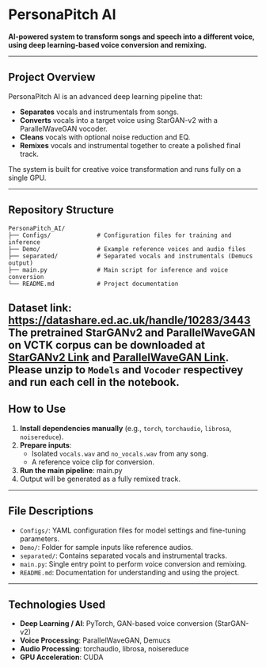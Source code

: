 # PersonaPitch AI

**AI-powered system to transform songs and speech into a different voice, using deep learning-based voice conversion and remixing.**

---

## Project Overview
PersonaPitch AI is an advanced deep learning pipeline that:
- **Separates** vocals and instrumentals from songs.
- **Converts** vocals into a target voice using StarGAN-v2 with a ParallelWaveGAN vocoder.
- **Cleans** vocals with optional noise reduction and EQ.
- **Remixes** vocals and instrumental together to create a polished final track.

The system is built for creative voice transformation and runs fully on a single GPU.

---

## Repository Structure
```
PersonaPitch_AI/
├── Configs/             # Configuration files for training and inference
├── Demo/                # Example reference voices and audio files
├── separated/           # Separated vocals and instrumentals (Demucs output)
├── main.py              # Main script for inference and voice conversion
└── README.md            # Project documentation
```
Dataset link: https://datashare.ed.ac.uk/handle/10283/3443
The pretrained StarGANv2 and ParallelWaveGAN on VCTK corpus can be downloaded at [StarGANv2 Link](https://huggingface.co/yl4579/StarGANv2-VC/blob/main/Models.zip) and [ParallelWaveGAN Link](https://huggingface.co/yl4579/StarGANv2-VC/blob/main/Vocoder.zip). Please unzip to `Models` and `Vocoder` respectivey and run each cell in the notebook.
---

## How to Use

1. **Install dependencies manually** (e.g., `torch`, `torchaudio`, `librosa`, `noisereduce`).
2. **Prepare inputs**:
   - Isolated `vocals.wav` and `no_vocals.wav` from any song.
   - A reference voice clip for conversion.
3. **Run the main pipeline**:
    main.py
4. Output will be generated as a fully remixed track.

---

## File Descriptions

- `Configs/`: YAML configuration files for model settings and fine-tuning parameters.
- `Demo/`: Folder for sample inputs like reference audios.
- `separated/`: Contains separated vocals and instrumental tracks.
- `main.py`: Single entry point to perform voice conversion and remixing.
- `README.md`: Documentation for understanding and using the project.

---

## Technologies Used
- **Deep Learning / AI**: PyTorch, GAN-based voice conversion (StarGAN-v2)
- **Voice Processing**: ParallelWaveGAN, Demucs
- **Audio Processing**: torchaudio, librosa, noisereduce
- **GPU Acceleration**: CUDA